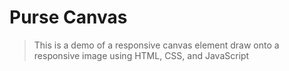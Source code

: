 # Purse Canvas
> This is a demo of a responsive canvas element draw onto a responsive image using HTML, CSS, and JavaScript